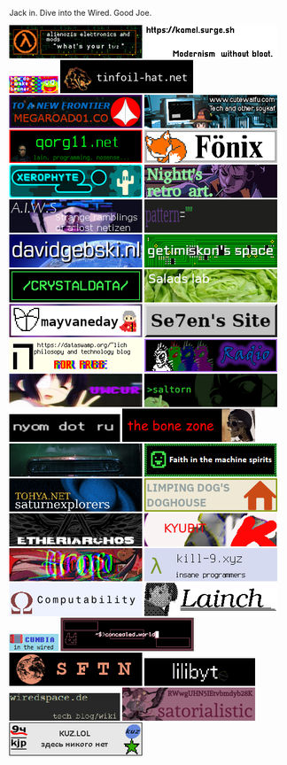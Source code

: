 Jack in. Dive into the Wired. Good Joe.

<a href="http://alienozi.c1.biz/" target="_blank"><img src="./img/banners/alienozi.gif" alt="alienozi.c1.biz" class="webring-banner"></a>
<a href="https://kamel.surge.sh/" target="_blank"><img src="./img/banners/kamel.png" alt="kamel.surge.sh" class="webring-banner"></a>
<a href="https://jyushimatsu.web.fc2.com/" target="_blank"><img src="./img/banners/jyushimatsu.gif" alt="jyushimatsu.web.fc2.com" class="webring-banner"></a>
<a href="https://tinfoil-hat.net/" target="_blank"><img src="./img/banners/tinfoilhat.png" alt="tinfoil-hat.net" class="webring-banner"></a>
<a href="http://megaroad01.co/" target="_blank"><img src="./img/banners/megaroad01.gif" alt="megaroad01.co" class="webring-banner"></a>
<a href="https://cutewaifu.com/" target="_blank"><img src="./img/banners/cutewaifu.gif" alt="cutewaifu.com" class="webring-banner"></a>
<a href="https://qorg11.net/" target="_blank"><img src="./img/banners/qorg11.png" alt="qorg11.net" class="webring-banner"></a>
<a href="https://fenixfogelfuchs.xyz/" target="_blank"><img src="./img/banners/fonix.png" alt="fenixfogelfuchs.xyz" class="webring-banner"></a>
<a href="https://xerophyte.neocities.org/" target="_blank"><img src="./img/banners/xerophyte.gif" alt="xerophyte.neocities.org" class="webring-banner"></a>
<a href="https://nightt.neocities.org/" target="_blank"><img src="./img/banners/nightt.gif" alt="nightt.neocities.org" class="webring-banner"></a>
<a href="https://volta.neocities.org/" target="_blank"><img src="./img/banners/volta.png" alt="volta.neocities.org" class="webring-banner"></a>
<a href="https://jakesthoughts.xyz/" target="_blank"><img src="./img/banners/jakesthoughts.gif" alt="jakesthoughts.xyz" class="webring-banner"></a>
<a href="https://www.davidgebski.nl/" target="_blank"><img src="./img/banners/davidgebski.png" alt="www.davidgebski.nl" class="webring-banner"></a>
<a href="https://getimiskon.neocities.org/" target="_blank"><img src="./img/banners/getimiskon.png" alt="getimiskon.neocities.org" class="webring-banner"></a>
<a href="https://crystaldata.neocities.org/" target="_blank"><img src="./img/banners/crystaldata.png" alt="crystaldata.neocities.org" class="webring-banner"></a>
<a href="http://saladslab.karabo.ga/" target="_blank"><img src="./img/banners/saladslab.jpg" alt="saladslab.karabo.ga" class="webring-banner"></a>
<a href="https://mayvaneday.art/" target="_blank"><img src="./img/banners/mayvaneday.png" alt="mayvaneday.art" class="webring-banner"></a>
<a href="https://se7en-site.neocities.org/" target="_blank"><img src="./img/banners/se7en.png" alt="se7en-site.neocities.org" class="webring-banner"></a>
<a href="https://dataswamp.org/~lich/" target="_blank"><img src="./img/banners/lich.png" alt="dataswamp.org/~lich/" class="webring-banner"></a>
<a href="https://radiocc.xyz/" target="_blank"><img src="./img/banners/chupacabra.png" alt="radiocc.xyz" class="webring-banner"></a>
<a href="https://uwcur.neocities.org/" target="_blank"><img src="./img/banners/uwcur.png" alt="uwcur.neocities.org" class="webring-banner"></a>
<a href="https://saltorn.neocities.org/" target="_blank"><img src="./img/banners/saltorn.png" alt="saltorn.neocities.org" class="webring-banner"></a>
<a href="https://nyom.ru/" target="_blank"><img src="./img/banners/nyomru.png" alt="nyom.ru" class="webring-banner"></a>
<a href="http://geocities.ws/skeletons/" target="_blank"><img src="./img/banners/bonezone.png" alt="geocities.ws/skeletons" class="webring-banner"></a>
<a href="http://tilde.club/~parnell/" target="_blank"><img src="./img/banners/parnell.png" alt="tilde.club/~parnell/" class="webring-banner"></a>
<a href="https://deurist.neocities.org/" target="_blank"><img src="./img/banners/deurist.png" alt="deurist.neocities.org" class="webring-banner"></a>
<a href="https://www.tohya.net/" target="_blank"><img src="./img/banners/saturnexplorers.png" alt="www.tohya.net" class="webring-banner"></a>
<a href="https://limpingdogsdoghouse.neocities.org/" target="_blank"><img src="./img/banners/limpingdog.png" alt="limpingdogsdoghouse.neocities.org" class="webring-banner"></a>
<a href="https://etheriarchos.neocities.org/" target="_blank"><img src="./img/banners/etheriarchos.png" alt="etheriarchos.neocities.org" class="webring-banner"></a>
<a href="https://kyubit.neocities.org/" target="_blank"><img src="./img/banners/kyubit.png" alt="kyubit.neocities.org" class="webring-banner"></a>
<a href="https://grafovolaverunt.xyz/" target="_blank"><img src="./img/banners/grafovolaverunt.gif" alt="grafovolaverunt.xyz" class="webring-banner"></a>
<a href="https://kill-9.xyz/" target="_blank"><img src="./img/banners/kill9.png" alt="kill-9.xyz" class="webring-banner"></a>
<a href="https://computability.neocities.org/" target="_blank"><img src="./img/banners/computability.png" alt="computability.neocities.org" class="webring-banner"></a>
<a href="https://lainch.leibur.eu/" target="_blank"><img src="./img/banners/lainch.png" alt="lainch.leibur.eu" class="webring-banner"></a>
<a href="https://cumbia.neocities.org/" target="_blank"><img src="./img/banners/cumbia.png" alt="cumbia.neocities.org" class="webring-banner"></a>
<a href="https://https://concealed.world/" target="_blank"><img src="./img/banners/worldthinglol.gif" alt="concealed.world" class="webring-banner"></a>
<a href="https://sftn.github.io/" target="_blank"><img src="./img/banners/sftn.png" alt="sftn.github.io" class="webring-banner"></a>
<a href="https://lilibyte.net/" target="_blank"><img src="./img/banners/lilibyte.png" alt="lilibyte.net" class="webring-banner"></a>
<a href="https://wiredspace.de/" target="_blank"><img src="./img/banners/wiredspace.png" alt="wiredspace.de" class="webring-banner"></a>
<a href="https://strlst.myogaya.jp/index.html" target="_blank"><img src="./img/banners/strlst.png" alt="strlst.myogaya.jp" class="webring-banner"></a>
<a href="https://kuz.lol/" target="_blank"><img src="./img/banners/kuzlol.png" alt="kuz.lol" class="webring-banner"></a>
